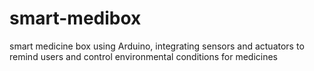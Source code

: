 # smart-medibox
smart medicine box using Arduino, integrating sensors and actuators to remind users and control environmental conditions for medicines
